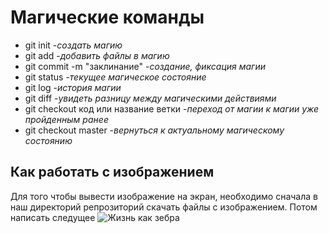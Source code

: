 # Магические команды #

* git init -*создать магию*
* git add -*добавить файлы в магию*
* git commit -m "заклинание" -*создание, фиксация магии*
* git status -*текущее магическое состояние*
* git log -*история магии*
* git diff -*увидеть разницу между магическими действиями*
* git checkout код или название ветки -*переход от магии к магии уже пройденным ранее*
* git checkout master -*вернуться к актуальному магическому состоянию*

## Как работать с изображением ##

Для того чтобы вывести изображение на экран, необходимо сначала в наш директорий репрозиторий скачать файлы с изображением. Потом написать следущее  ![Жизнь как зебра](zebra1.jpg)



